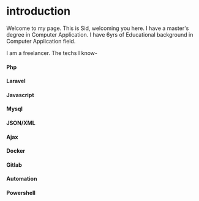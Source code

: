 # introduction
Welcome to my page.
This is Sid, welcoming you here. I have a master's degree in Computer Application. I have 6yrs of Educational background in Computer Application field.

I am a freelancer. The techs I know-
#### Php
#### Laravel
#### Javascript
#### Mysql
#### JSON/XML
#### Ajax
#### Docker
#### Gitlab
#### Automation
#### Powershell

